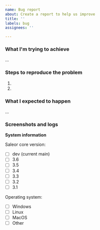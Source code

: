 ```yaml
---
name: Bug report
about: Create a report to help us improve
title: ''
labels: bug
assignees: ''

---
```


### What I'm trying to achieve
…

### Steps to reproduce the problem
<!-- Adding logs from the console, as well as query/response help us fix the bug faster -->
1.
2.

### What I expected to happen
…

### Screenshots and logs
<!-- If applicable, add screenshots to help explain your problem. -->

**System information**
<!-- Provide the version of Saleor or whether you're using it from the `main` branch. If using Saleor Dashboard or Storefront, provide their versions too. -->
Saleor core version:
- [ ] dev (current main)
- [ ] 3.6
- [ ] 3.5
- [ ] 3.4
- [ ] 3.3
- [ ] 3.2
- [ ] 3.1

Operating system:
- [ ] Windows
- [ ] Linux
- [ ] MacOS
- [ ] Other
